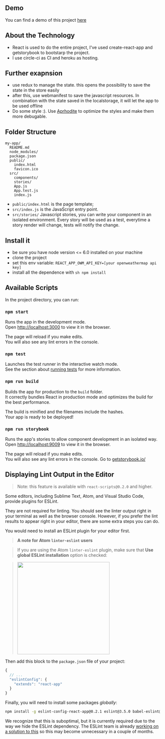 ## Demo
You can find a demo of this project [here](http://reactforecast.herokuapp.com/)

## About the Technology
 * React is used to do the entire project, I've used create-react-app and getstorybook to bootstarp the project.
 * I use circle-ci as CI and heroku as hosting.

## Further exapnsion
 * use redux to manage the state. this opens the possibility to save the state in the store easily
 * after this, use webmanifest to save the javascript resources. In combination with the state saved in the localstorage, it will let the app to be used offline
 * Do some style :). Use [Aprhodite](https://github.com/Khan/aphrodite) to optimize the styles and make them more debugable.

## Folder Structure

```
my-app/
  README.md
  node_modules/
  package.json
  public/
    index.html
    favicon.ico
  src/
    components/
    stories/
    App.js
    App.test.js
    index.js
```


* `public/index.html` is the page template;
* `src/index.js` is the JavaScript entry point.
* `src/stories/` Javascript stories, you can write your component in an isolated environment. Every story will be used as a test, everytime a story render will change, tests will notify the change.


## Install it

* be sure you have node version <= 6.0 installed on your machine
* clone the project
* set this env variable:  ```REACT_APP_OWM_API_KEY=[your openweathermap api key]```
* install all the dependence with ```sh npm install ```


## Available Scripts

In the project directory, you can run:

### `npm start`

Runs the app in the development mode.<br>
Open [http://localhost:3000](http://localhost:3000) to view it in the browser.

The page will reload if you make edits.<br>
You will also see any lint errors in the console.

### `npm test`

Launches the test runner in the interactive watch mode.  
See the section about [running tests](#running-tests) for more information.

### `npm run build`

Builds the app for production to the `build` folder.<br>
It correctly bundles React in production mode and optimizes the build for the best performance.

The build is minified and the filenames include the hashes.<br>
Your app is ready to be deployed!

### `npm run storybook`

Runs the app's stories to allow component development in an isolated way.<br>
Open [http://localhost:9009](http://localhost:3009) to view it in the browser.

The page will reload if you make edits.<br>
You will also see any lint errors in the console.
Go to [getstorybook.io/](https://getstorybook.io/)

## Displaying Lint Output in the Editor

>Note: this feature is available with `react-scripts@0.2.0` and higher.

Some editors, including Sublime Text, Atom, and Visual Studio Code, provide plugins for ESLint.

They are not required for linting. You should see the linter output right in your terminal as well as the browser console. However, if you prefer the lint results to appear right in your editor, there are some extra steps you can do.

You would need to install an ESLint plugin for your editor first.

>**A note for Atom `linter-eslint` users**

>If you are using the Atom `linter-eslint` plugin, make sure that **Use global ESLint installation** option is checked:

><img src="http://i.imgur.com/yVNNHJM.png" width="300">

Then add this block to the `package.json` file of your project:

```js
{
  // ...
  "eslintConfig": {
    "extends": "react-app"
  }
}
```

Finally, you will need to install some packages *globally*:

```sh
npm install -g eslint-config-react-app@0.2.1 eslint@3.5.0 babel-eslint@6.1.2 eslint-plugin-react@6.3.0 eslint-plugin-import@1.12.0 eslint-plugin-jsx-a11y@2.2.2 eslint-plugin-flowtype@2.18.1
```

We recognize that this is suboptimal, but it is currently required due to the way we hide the ESLint dependency. The ESLint team is already [working on a solution to this](https://github.com/eslint/eslint/issues/3458) so this may become unnecessary in a couple of months.

